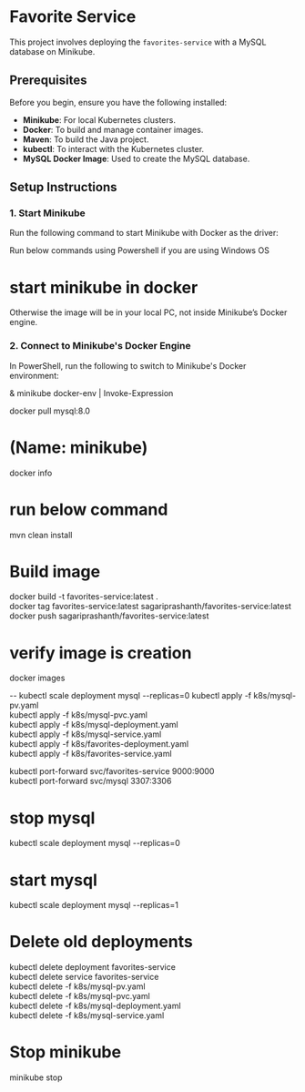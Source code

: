 # Favorite Service

This project involves deploying the `favorites-service` with a MySQL database on Minikube.

## Prerequisites

Before you begin, ensure you have the following installed:

- **Minikube**: For local Kubernetes clusters.
- **Docker**: To build and manage container images.
- **Maven**: To build the Java project.
- **kubectl**: To interact with the Kubernetes cluster.
- **MySQL Docker Image**: Used to create the MySQL database.

## Setup Instructions

### 1. Start Minikube

Run the following command to start Minikube with Docker as the driver:

Run below commands using Powershell if  you are using Windows OS
# start minikube in docker
Otherwise the image will be in your local PC, not inside Minikube’s Docker engine.
 
### 2. Connect to Minikube's Docker Engine
In PowerShell, run the following to switch to Minikube's Docker environment:

& minikube docker-env | Invoke-Expression


docker pull mysql:8.0

# (Name: minikube)
docker info  

# run below command 
mvn clean install  

# Build image 
docker build -t favorites-service:latest .  <br />
docker tag favorites-service:latest sagariprashanth/favorites-service:latest <br />
docker push sagariprashanth/favorites-service:latest <br />


# verify image is creation
docker images <br />


-- kubectl scale deployment mysql --replicas=0
kubectl apply -f k8s/mysql-pv.yaml <br />
kubectl apply -f k8s/mysql-pvc.yaml <br />
kubectl apply -f k8s/mysql-deployment.yaml <br />
kubectl apply -f k8s/mysql-service.yaml <br />
kubectl apply -f k8s/favorites-deployment.yaml <br />
kubectl apply -f k8s/favorites-service.yaml <br />


kubectl port-forward svc/favorites-service 9000:9000 <br />
kubectl port-forward svc/mysql 3307:3306 <br />

# stop mysql 
kubectl scale deployment mysql --replicas=0

# start mysql 
kubectl scale deployment mysql --replicas=1

# Delete old deployments 
kubectl delete deployment favorites-service <br />
kubectl delete service favorites-service <br />
kubectl delete -f k8s/mysql-pv.yaml <br />
kubectl delete -f k8s/mysql-pvc.yaml <br />
kubectl delete -f k8s/mysql-deployment.yaml <br />
kubectl delete -f k8s/mysql-service.yaml <br />

# Stop minikube
minikube stop